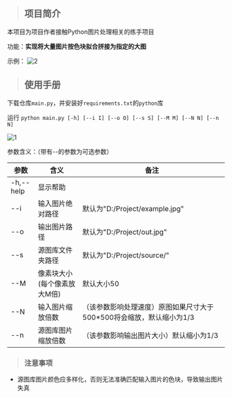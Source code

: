 

> ## 项目简介

本项目为项目作者接触Python图片处理相关的练手项目

功能：**实现将大量图片按色块拟合拼接为指定的大图**

示例：
![2](http://gchat.qpic.cn/gchatpic_new/0/530077417-1-CF0939E34DE343B4039EA4B84B6C0AB3/0)


> ## 使用手册

下载仓库`main.py`，并安装好`requirements.txt`的`python`库

运行 `python main.py [-h] [--i I] [--o O] [--s S] [--M M] [--N N] [--n N]`

![1](http://gchat.qpic.cn/gchatpic_new/0/530077417-0-8D7D4C86364218C4FAB4763FA5FC321E/0)

参数含义：（带有--的参数为可选参数）

| 参数      | 含义                        | 备注                                                         |
| --------- | --------------------------- | ------------------------------------------------------------ |
| -h,--help | 显示帮助                    |                                                              |
| --i       | 输入图片绝对路径            | 默认为"D:/Project/example.jpg"                               |
| --o       | 输出图片路径                | 默认为"D:/Project/out.jpg"                                   |
| --s       | 源图库文件夹路径            | 默认为"D:/Project/source/"                                   |
| --M       | 像素块大小(每个像素放大M倍) | 默认大小50                                                   |
| --N       | 输入图片缩放倍数            | （该参数影响处理速度）原图如果尺寸大于500*500将会缩放，默认缩小为1/3 |
| --n       | 源图库图片缩放倍数          | （该参数影响输出图片大小）默认缩小为1/3                      |

> ### 注意事项

- 源图库图片颜色应多样化，否则无法准确匹配输入图片的色块，导致输出图片失真
